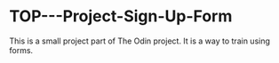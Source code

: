 # TOP---Project-Sign-Up-Form

This is a small project part of The Odin project.
It is a way to train using forms.
